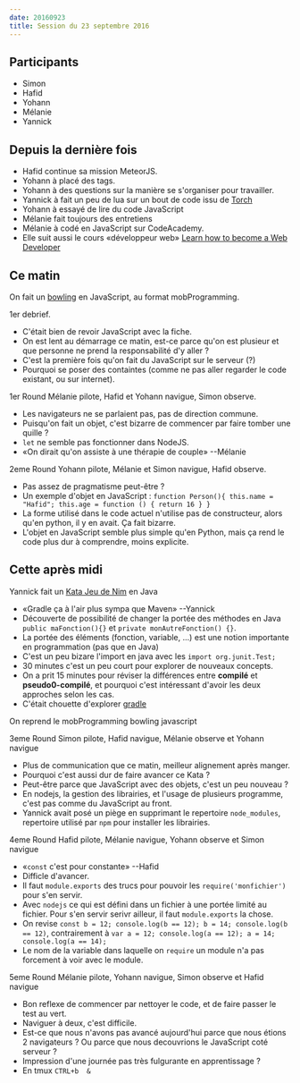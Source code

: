 ```yaml
---
date: 20160923
title: Session du 23 septembre 2016
---
```


## Participants

- Simon
- Hafid
- Yohann
- Mélanie
- Yannick

## Depuis la dernière fois

- Hafid continue sa mission MeteorJS.
- Yohann à placé des tags.
- Yohann à des questions sur la manière se s'organiser pour travailler.
- Yannick à fait un peu de lua sur un bout de code issu de
  [Torch](http://torch.ch/)
- Yohann à essayé de lire du code JavaScript
- Mélanie fait toujours des entretiens
- Mélanie à codé en JavaScript sur CodeAcademy.
- Elle suit aussi le cours «développeur web» [Learn how to become a Web
  Developer](https://skillcrush.com/blueprint/web-developer/)

## Ce matin

On fait un [bowling](http://codingdojo.org/kata/Bowling/) en JavaScript, au format mobProgramming.

1er debrief.

- C'était bien de revoir JavaScript avec la fiche.
- On est lent au démarrage ce matin, est-ce parce qu'on est plusieur et que
  personne ne prend la responsabilité d'y aller ?
- C'est la première fois qu'on fait du JavaScript sur le serveur (?)
- Pourquoi se poser des containtes (comme ne pas aller regarder le code
  existant, ou sur internet).

1er Round Mélanie pilote, Hafid et Yohann navigue, Simon observe.

- Les navigateurs ne se parlaient pas, pas de direction commune.
- Puisqu'on fait un objet, c'est bizarre de commencer par faire tomber une
  quille ?
- `let` ne semble pas fonctionner dans NodeJS.
- «On dirait qu'on assiste à une thérapie de couple» --Mélanie

2eme Round Yohann pilote, Mélanie et Simon navigue, Hafid observe.

- Pas assez de pragmatisme peut-être ?
- Un exemple d'objet en JavaScript : `function Person(){ this.name = "Hafid";
  this.age = function () { return 16 } }`
- La forme utilisé dans le code actuel n'utilise pas de constructeur, alors
  qu'en python, il y en avait. Ça fait bizarre.
- L'objet en JavaScript semble plus simple qu'en Python, mais ça rend le code
  plus dur à comprendre, moins explicite.

## Cette après midi

Yannick fait un [Kata Jeu de Nim](http://codingdojo.org/kata/Nim/) en Java

- «Gradle ça à l'air plus sympa que Maven» --Yannick
- Découverte de possibilité de changer la portée des méthodes en Java `public
  maFonction(){}` et `private monAutreFonction() {}`.
- La portée des éléments (fonction, variable, ...) est une notion importante en
  programmation (pas que en Java)
- C'est un peu bizare l'import en java avec les `import org.junit.Test;`
- 30 minutes c'est un peu court pour explorer de nouveaux concepts.
- On a prit 15 minutes pour réviser la différences entre **compilé** et
  **pseudo0-compilé**, et pourquoi c'est intéressant d'avoir les deux approches
  selon les cas.
- C'était chouette d'explorer [gradle](https://gradle.org/)

On reprend le mobProgramming bowling javascript

3eme Round Simon pilote, Hafid navigue, Mélanie observe et Yohann navigue

- Plus de communication que ce matin, meilleur alignement après manger.
- Pourquoi c'est aussi dur de faire avancer ce Kata ?
- Peut-être parce que JavaScript avec des objets, c'est un peu nouveau ?
- En nodejs, la gestion des librairies, et l'usage de plusieurs programme,
  c'est pas comme du JavaScript au front.
- Yannick avait posé un piège en supprimant le repertoire `node_modules`,
  repertoire utilisé par `npm` pour installer les librairies.

4eme Round Hafid pilote, Mélanie navigue, Yohann observe et Simon navigue

- «`const` c'est pour constante» --Hafid
- Difficle d'avancer.
- Il faut `module.exports` des trucs pour pouvoir les `require('monfichier')`
  pour s'en servir.
- Avec `nodejs` ce qui est défini dans un fichier à une portée limité au
  fichier. Pour s'en servir serivr ailleur, il faut `module.exports` la chose.
- On revise `const b = 12; console.log(b == 12); b = 14; console.log(b == 12)`,
  contrairement à `var a = 12; console.log(a == 12); a = 14; console.log(a ==
  14);`
- Le nom de la variable dans laquelle on `require` un module n'a pas forcement
  à voir avec le module.

5eme Round Mélanie pilote, Yohann navigue, Simon observe et Hafid navigue

- Bon reflexe de commencer par nettoyer le code, et de faire passer le test au vert.
- Naviguer à deux, c'est difficile.
- Est-ce que nous n'avons pas avancé aujourd'hui parce que nous étions 2
  navigateurs ? Ou parce que nous decouvrions le JavaScript coté serveur ?
- Impression d'une journée pas très fulgurante en apprentissage ?
- En tmux `CTRL+b  &`
